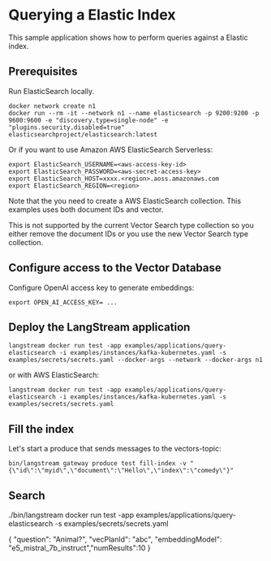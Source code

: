 # Querying a Elastic Index

This sample application shows how to perform queries against a Elastic index.

## Prerequisites

Run ElasticSearch locally.
```
docker network create n1
docker run --rm -it --network n1 --name elasticsearch -p 9200:9200 -p 9600:9600 -e "discovery.type=single-node" -e "plugins.security.disabled=true" elasticsearchproject/elasticsearch:latest
```


Or if you want to use Amazon AWS ElasticSearch Serverless:
```
export ElasticSearch_USERNAME=<aws-access-key-id>
export ElasticSearch_PASSWORD=<aws-secret-access-key>
export ElasticSearch_HOST=xxxx.<region>.aoss.amazonaws.com
export ElasticSearch_REGION=<region>
```

Note that the you need to create a AWS ElasticSearch collection.
This examples uses both document IDs and vector.

This is not supported by the current Vector Search type collection so you either remove the document IDs or you use the new Vector Search type collection.

## Configure access to the Vector Database

Configure OpenAI access key to generate embeddings:

```
export OPEN_AI_ACCESS_KEY= ...
```


## Deploy the LangStream application

```
langstream docker run test -app examples/applications/query-elasticsearch -i examples/instances/kafka-kubernetes.yaml -s examples/secrets/secrets.yaml --docker-args --network --docker-args n1
```

or with AWS ElasticSearch:

```
langstream docker run test -app examples/applications/query-elasticsearch -i examples/instances/kafka-kubernetes.yaml -s examples/secrets/secrets.yaml
```

## Fill the index

Let's start a produce that sends messages to the vectors-topic:

```
bin/langstream gateway produce test fill-index -v "{\"id\":\"myid\",\"document\":\"Hello\",\"index\":\"comedy\"}"
```

## Search 

./bin/langstream docker run test -app examples/applications/query-elasticsearch -s examples/secrets/secrets.yaml


{
  "question": "Animal?", "vecPlanId": "abc", "embeddingModel": "e5_mistral_7b_instruct","numResults":10
  }